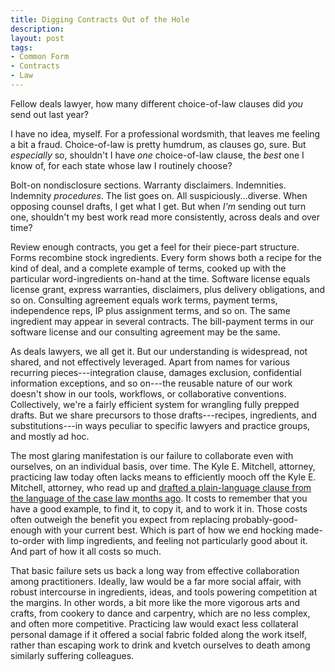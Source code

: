 ```yaml
---
title: Digging Contracts Out of the Hole
description:
layout: post
tags:
- Common Form
- Contracts
- Law
---
```


Fellow deals lawyer, how many different choice-of-law clauses did _you_ send out last year?

I have no idea, myself.  For a professional wordsmith, that leaves me feeling a bit a fraud.  Choice-of-law is pretty humdrum, as clauses go, sure.  But _especially_ so, shouldn't I have _one_ choice-of-law clause, the _best_ one I know of, for each state whose law I routinely choose?

Bolt-on nondisclosure sections.  Warranty disclaimers.  Indemnities.  Indemnity _procedures_.  The list goes on.  All suspiciously...diverse.  When opposing counsel drafts, I get what I get.  But when _I'm_ sending out turn one, shouldn't my best work read more consistently, across deals and over time?

Review enough contracts, you get a feel for their piece-part structure.  Forms recombine stock ingredients.  Every form shows both a recipe for the kind of deal, and a complete example of terms, cooked up with the particular word-ingredients on-hand at the time.  Software license equals license grant, express warranties, disclaimers, plus delivery obligations, and so on.  Consulting agreement equals work terms, payment terms, independence reps, IP plus assignment terms, and so on.  The same ingredient may appear in several contracts.  The bill-payment terms in our software license and our consulting agreement may be the same.

As deals lawyers, we all get it.  But our understanding is widespread, not shared, and not effectively leveraged.  Apart from names for various recurring pieces---integration clause, damages exclusion, confidential information exceptions, and so on---the reusable nature of our work doesn't show in our tools, workflows, or collaborative conventions.  Collectively, we're a fairly efficient system for wrangling fully prepped drafts.  But we share precursors to those drafts---recipes, ingredients, and substitutions---in ways peculiar to specific lawyers and practice groups, and mostly ad hoc.

The most glaring manifestation is our failure to collaborate even with ourselves, on an individual basis, over time.  The Kyle E. Mitchell, attorney, practicing law today often lacks means to efficiently mooch off the Kyle E. Mitchell, attorney, who read up and [drafted a plain-language clause from the language of the case law months ago](https://commonform.org/goldplate/california-law/2e).  It costs to remember that you have a good example, to find it, to copy it, and to work it in.  Those costs often outweigh the benefit you expect from replacing probably-good-enough with your current best.  Which is part of how we end hocking made-to-order with limp ingredients, and feeling not particularly good about it.  And part of how it all costs so much.

That basic failure sets us back a long way from effective collaboration among practitioners.  Ideally, law would be a far more social affair, with robust intercourse in ingredients, ideas, and tools powering competition at the margins.  In other words, a bit more like the more vigorous arts and crafts, from cookery to dance and carpentry, which are no less complex, and often more competitive.  Practicing law would exact less collateral personal damage if it offered a social fabric folded along the work itself, rather than escaping work to drink and kvetch ourselves to death among similarly suffering colleagues.
